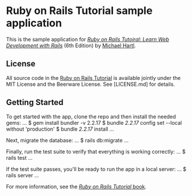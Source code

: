 # Ruby on Rails Tutorial sample application

This is the sample application for
[*Ruby on Rails Tutoiral:
Learn Web Development with Rails*](https://www.railstutoiral.org/)
(6th Edition)
by [Michael Hartl](https://www.michaelhartl.com/).

## License

All source code in the [Ruby on Rails Tutorial](https://www.railstutorial.org/)
is available jointly under the MIT License and the Beerware License. See
[LICENSE.md] for details.

## Getting Started

To get started with the app, clone the repo and then install the needed gems:
...
$ gem install bundler -v 2.2.17
$ bundle _2.2.17_ config set --local without 'production'
$ bundle _2.2.17_ install
...

Next, migrate the database:
...
$ rails db:migrate
...

Finally, run the test suite to verify that everything is working correctly:
...
$ rails test
...

If the test suite passes, you'll be ready to run the app in a local server:
...
$ rails server
...

For more information, see the
[*Ruby on Rails Tutorial* book](https://www.railstutorial.org/book).
